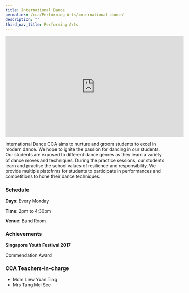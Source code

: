 ```yaml
---
title: International Dance
permalink: /cca/Performing-Arts/international-dance/
description: ""
third_nav_title: Performing Arts
---
```

<center><iframe width="560" height="315" src="https://www.youtube.com/embed/LajwJWOSckQ" title="International Dance" frameborder="0" allow="accelerometer; autoplay; clipboard-write; encrypted-media; gyroscope; picture-in-picture" allowfullscreen></iframe></center>

International Dance CCA aims to nurture and groom students to excel in modern dance. We hope to ignite the passion for dancing in our students. Our students are exposed to different dance genres as they learn a variety of dance moves and techniques. During the practice sessions, our students learn and practise the school values of resilience and responsibility. We provide multiple platofrms for students to participate in performances and competitions to hone their dance techniques.

  

### Schedule


**Days**: Every Monday

  

**Time**: 2pm to 4:30pm

  

**Venue**: Band Room

  

### Achievements


**Singapore Youth Festival 2017**

Commendation Award

  

### CCA Teachers-in-charge


*   Mdm Liew Yuan Ting
*   Mrs Tang Mei See